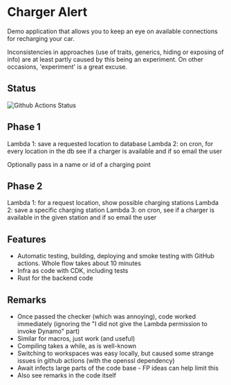 # Charger Alert

Demo application that allows you to keep an eye on available connections for recharging your car.

Inconsistencies in approaches (use of traits, generics, hiding or exposing of info) are at least partly caused by this being an experiment. On other occasions, 'experiment' is a great excuse.

## Status

![Github Actions Status](https://github.com/VanOvermeire/charger-alert/actions/workflows/github-deploy.yml/badge.svg)

## Phase 1

Lambda 1: save a requested location to database
Lambda 2: on cron, for every location in the db see if a charger is available and if so email the user

Optionally pass in a name or id of a charging point

## Phase 2

Lambda 1: for a request location, show possible charging stations
Lambda 2: save a specific charging station
Lambda 3: on cron, see if a charger is available in the given station and if so email the user

## Features

- Automatic testing, building, deploying and smoke testing with GitHub actions. Whole flow takes about 10 minutes
- Infra as code with CDK, including tests
- Rust for the backend code

## Remarks

- Once passed the checker (which was annoying), code worked immediately (ignoring the "I did not give the Lambda permission to invoke Dynamo" part)
- Similar for macros, just work (and useful)
- Compiling takes a while, as is well-known
- Switching to workspaces was easy locally, but caused some strange issues in github actions (with the openssl dependency)
- Await infects large parts of the code base - FP ideas can help limit this
- Also see remarks in the code itself
